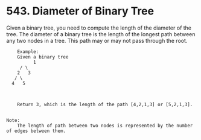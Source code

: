 # 543. Diameter of Binary Tree

Given a binary tree, you need to compute the length of the diameter of the tree. The
        diameter of a binary tree is the length of the longest path between any two nodes in
        a tree. This path may or may not pass through the root.
    

    
        Example:
        Given a binary tree 
              1
         / \
        2   3
       / \
      4   5

    
    
        Return 3, which is the length of the path [4,2,1,3] or [5,2,1,3].
    

    Note:
        The length of path between two nodes is represented by the number of edges between them.
